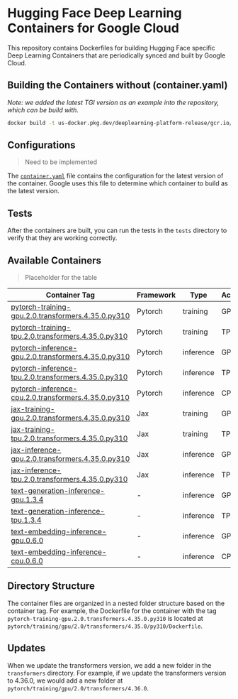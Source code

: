 # Hugging Face Deep Learning Containers for Google Cloud

This repository contains Dockerfiles for building Hugging Face specific Deep Learning Containers that are periodically synced and built by Google Cloud.

## Building the Containers without (container.yaml)

_Note: we added the latest TGI version as an example into the repository, which can be build with._

```bash
docker build -t us-docker.pkg.dev/deeplearning-platform-release/gcr.io/huggingface-text-generation-inference-gpu.1.3.4 -f tgi/gpu/1.3.4/Dockerfile .
```

## Configurations

> Need to be implemented

The [`container.yaml`](./container.yaml) file contains the configuration for the latest version of the container. Google uses this file to determine which container to build as the latest version. 

## Tests

After the containers are built, you can run the tests in the `tests` directory to verify that they are working correctly.

## Available Containers 

> Placeholder for the table

| Container Tag                                                                 | Framework | Type      | Accelerator |
| ----------------------------------------------------------------------------- | --------- | --------- | ----------- |
| [pytorch-training-gpu.2.0.transformers.4.35.0.py310](link_to_container_here)  | Pytorch   | training  | GPU         |
| [pytorch-training-tpu.2.0.transformers.4.35.0.py310](link_to_container_here)  | Pytorch   | training  | TPU         |
| [pytorch-inference-gpu.2.0.transformers.4.35.0.py310](link_to_container_here) | Pytorch   | inference | GPU         |
| [pytorch-inference-tpu.2.0.transformers.4.35.0.py310](link_to_container_here) | Pytorch   | inference | TPU         |
| [pytorch-inference-cpu.2.0.transformers.4.35.0.py310](link_to_container_here) | Pytorch   | inference | CPU         |
| [jax-training-gpu.2.0.transformers.4.35.0.py310](link_to_container_here)      | Jax       | training  | GPU         |
| [jax-training-tpu.2.0.transformers.4.35.0.py310](link_to_container_here)      | Jax       | training  | TPU         |
| [jax-inference-gpu.2.0.transformers.4.35.0.py310](link_to_container_here)     | Jax       | inference | GPU         |
| [jax-inference-tpu.2.0.transformers.4.35.0.py310](link_to_container_here)     | Jax       | inference | TPU         |
| [text-generation-inference-gpu.1.3.4](link_to_container_here)                 | -         | inference | GPU         |
| [text-generation-inference-tpu.1.3.4](link_to_container_here)                 | -         | inference | TPU         |
| [text-embedding-inference-gpu.0.6.0](link_to_container_here)                  | -         | inference | GPU         |
| [text-embedding-inference-cpu.0.6.0](link_to_container_here)                  | -         | inference | CPU         |

## Directory Structure

The container files are organized in a nested folder structure based on the container tag. For example, the Dockerfile for the container with the tag `pytorch-training-gpu.2.0.transformers.4.35.0.py310` is located at `pytorch/training/gpu/2.0/transformers/4.35.0/py310/Dockerfile`.



## Updates

When we update the transformers version, we add a new folder in the `transformers` directory. For example, if we update the transformers version to 4.36.0, we would add a new folder at `pytorch/training/gpu/2.0/transformers/4.36.0`.